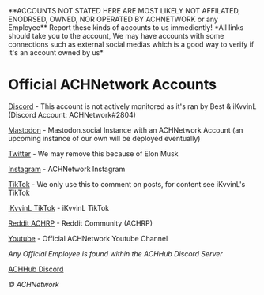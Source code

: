 <link href="https://achnetwork.xyz/extra/css/info-pages.css" rel="stylesheet">
**ACCOUNTS NOT STATED HERE ARE MOST LIKELY NOT AFFILATED, ENODRSED, OWNED, NOR OPERATED BY ACHNETWORK or any Employee** Report these kinds of accounts to us immediently!
*All links should take you to the account, We may have accounts with some connections such as external social medias which is a good way to verify if it's an account owned by us*

# Official ACHNetwork Accounts
[Discord](https://discord.com/users/987105777502257172) - This account is not actively monitored as it's ran by Best & iKvvinL (Discord Account: ACHNetwork#2804)

[Mastodon](https://mastodon.social/@AnythingCanHappen) - Mastodon.social Instance with an ACHNetwork Account (an upcoming instance of our own will be deployed eventually)

[Twitter](https://twitter.com/ach_network) - We may remove this because of Elon Musk

[Instagram](https://www.instagram.com/achnetwork/) - ACHNetwork Instagram

[TikTok](https://www.tiktok.com/@ach_network) - We only use this to comment on posts, for content see iKvvinL's TikTok

[iKvvinL TikTok](https://www.tiktok.com/@ikvvinl) - iKvvinL TikTok

[Reddit ACHRP](https://www.reddit.com/r/AnythingCanHappenRP/) - Reddit Community (ACHRP)

[Youtube](https://www.youtube.com/channel/UC-jTujasOcNGXtlFOchLIlA) - Official ACHNetwork Youtube Channel

*Any Official Employee is found within the ACHHub Discord Server*

[ACHHub Discord](https://discord.gg/83VUjFh7zB)

*© ACHNetwork*
